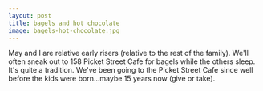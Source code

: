 ```yaml
---
layout: post
title: bagels and hot chocolate
image: bagels-hot-chocolate.jpg
---
```


May and I are relative early risers (relative to the rest of the family). We'll often sneak out to 158 Picket Street Cafe for bagels while the others sleep. It's quite a tradition. We've been going to the Picket Street Cafe since well before the kids were born...maybe 15 years now (give or take).
